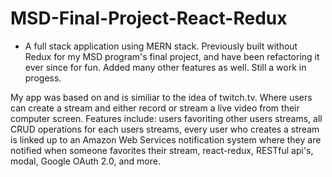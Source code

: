 # MSD-Final-Project-React-Redux

* A full stack application using MERN stack. Previously built without Redux for my MSD program's final project, and have been refactoring it ever since for fun. Added many other features as well. Still a work in progess.

My app was based on and is similiar to the idea of twitch.tv. Where users can create a stream and either record or stream a live video from their computer screen. Features include: users favoriting other users streams, all CRUD operations for each users streams, every user who creates a stream is linked up to an Amazon Web Services notification system where they are notified when someone favorites their stream, react-redux, RESTful api's, modal, Google OAuth 2.0, and more. 





